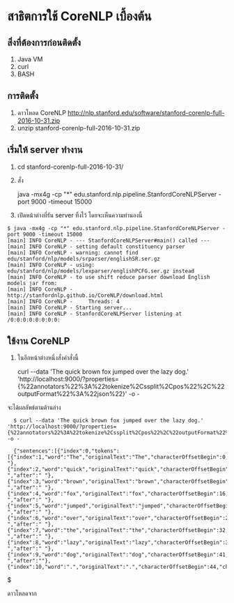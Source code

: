 # สาธิตการใช้ CoreNLP เบื้องต้น

## สิ่งที่ต้องการก่อนติดตั้ง

1. Java VM
2. curl
3. BASH

## การติดตั้ง

1. ดาวโหลด CoreNLP http://nlp.stanford.edu/software/stanford-corenlp-full-2016-10-31.zip
2. unzip stanford-corenlp-full-2016-10-31.zip


## เริ่มให้ server ทำงาน

1. cd stanford-corenlp-full-2016-10-31/
2. สั่ง

      java -mx4g -cp "*" edu.stanford.nlp.pipeline.StanfordCoreNLPServer -port 9000 -timeout 15000

3. เปิดหน้าต่างที่รัน server ทิ้งไว้ โดยจะเห็นความทำนองนี้
````
$ java -mx4g -cp "*" edu.stanford.nlp.pipeline.StanfordCoreNLPServer -port 9000 -timeout 15000
[main] INFO CoreNLP - --- StanfordCoreNLPServer#main() called ---
[main] INFO CoreNLP - setting default constituency parser
[main] INFO CoreNLP - warning: cannot find edu/stanford/nlp/models/srparser/englishSR.ser.gz
[main] INFO CoreNLP - using: edu/stanford/nlp/models/lexparser/englishPCFG.ser.gz instead
[main] INFO CoreNLP - to use shift reduce parser download English models jar from:
[main] INFO CoreNLP - http://stanfordnlp.github.io/CoreNLP/download.html
[main] INFO CoreNLP -     Threads: 4
[main] INFO CoreNLP - Starting server...
[main] INFO CoreNLP - StanfordCoreNLPServer listening at /0:0:0:0:0:0:0:0:
````

## ใช้งาน CoreNLP

1. ในอีกหน้าต่างหนึ่งสั่งคำสั่งนี้

      curl --data 'The quick brown fox jumped over the lazy dog.' 'http://localhost:9000/?properties={%22annotators%22%3A%22tokenize%2Cssplit%2Cpos%22%2C%22outputFormat%22%3A%22json%22}' -o -

จะได้ผลลัพธ์ตามด้านล่าง

      $ curl --data 'The quick brown fox jumped over the lazy dog.' 'http://localhost:9000/?properties={%22annotators%22%3A%22tokenize%2Cssplit%2Cpos%22%2C%22outputFormat%22%3A%22json%22}' -o -

      {"sentences":[{"index":0,"tokens":[{"index":1,"word":"The","originalText":"The","characterOffsetBegin":0,"characterOffsetEnd":3,"pos":"DT","before":"","after":" "},{"index":2,"word":"quick","originalText":"quick","characterOffsetBegin":4,"characterOffsetEnd":9,"pos":"JJ","before":" ","after":" "},{"index":3,"word":"brown","originalText":"brown","characterOffsetBegin":10,"characterOffsetEnd":15,"pos":"JJ","before":" ","after":" "},{"index":4,"word":"fox","originalText":"fox","characterOffsetBegin":16,"characterOffsetEnd":19,"pos":"NN","before":" ","after":" "},{"index":5,"word":"jumped","originalText":"jumped","characterOffsetBegin":20,"characterOffsetEnd":26,"pos":"VBD","before":" ","after":" "},{"index":6,"word":"over","originalText":"over","characterOffsetBegin":27,"characterOffsetEnd":31,"pos":"IN","before":" ","after":" "},{"index":7,"word":"the","originalText":"the","characterOffsetBegin":32,"characterOffsetEnd":35,"pos":"DT","before":" ","after":" "},{"index":8,"word":"lazy","originalText":"lazy","characterOffsetBegin":36,"characterOffsetEnd":40,"pos":"JJ","before":" ","after":" "},{"index":9,"word":"dog","originalText":"dog","characterOffsetBegin":41,"characterOffsetEnd":44,"pos":"NN","before":" ","after":""},{"index":10,"word":".","originalText":".","characterOffsetBegin":44,"characterOffsetEnd":45,"pos":".","before":"","after":""}]}]}$ 
$ 

     
ดาวโหลดจาก

